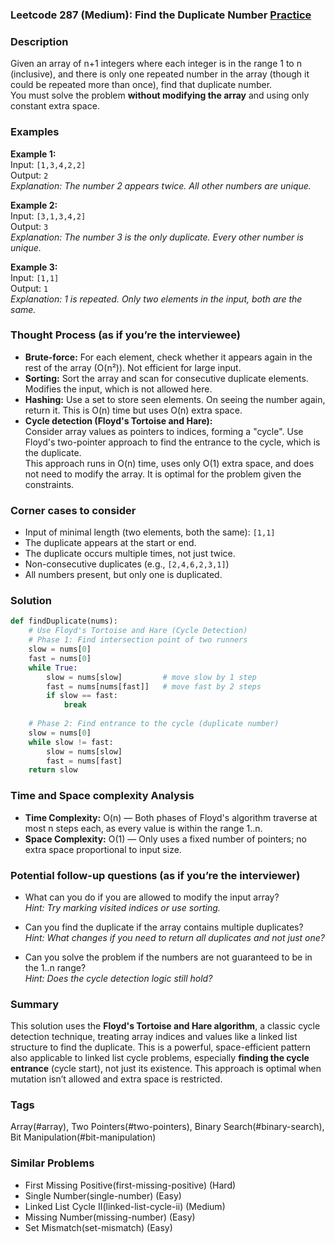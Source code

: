 ### Leetcode 287 (Medium): Find the Duplicate Number [Practice](https://leetcode.com/problems/find-the-duplicate-number)

### Description  
Given an array of n+1 integers where each integer is in the range 1 to n (inclusive), and there is only one repeated number in the array (though it could be repeated more than once), find that duplicate number.  
You must solve the problem **without modifying the array** and using only constant extra space.

### Examples  

**Example 1:**  
Input: `[1,3,4,2,2]`  
Output: `2`  
*Explanation: The number 2 appears twice. All other numbers are unique.*

**Example 2:**  
Input: `[3,1,3,4,2]`  
Output: `3`  
*Explanation: The number 3 is the only duplicate. Every other number is unique.*

**Example 3:**  
Input: `[1,1]`  
Output: `1`  
*Explanation: 1 is repeated. Only two elements in the input, both are the same.*

### Thought Process (as if you’re the interviewee)  
- **Brute-force:** For each element, check whether it appears again in the rest of the array (O(n²)). Not efficient for large input.
- **Sorting:** Sort the array and scan for consecutive duplicate elements. Modifies the input, which is not allowed here.
- **Hashing:** Use a set to store seen elements. On seeing the number again, return it. This is O(n) time but uses O(n) extra space.
- **Cycle detection (Floyd's Tortoise and Hare):**  
  Consider array values as pointers to indices, forming a "cycle". Use Floyd's two-pointer approach to find the entrance to the cycle, which is the duplicate.  
  This approach runs in O(n) time, uses only O(1) extra space, and does not need to modify the array. It is optimal for the problem given the constraints.

### Corner cases to consider  
- Input of minimal length (two elements, both the same): `[1,1]`
- The duplicate appears at the start or end.
- The duplicate occurs multiple times, not just twice.
- Non-consecutive duplicates (e.g., `[2,4,6,2,3,1]`)
- All numbers present, but only one is duplicated.

### Solution

```python
def findDuplicate(nums):
    # Use Floyd's Tortoise and Hare (Cycle Detection)
    # Phase 1: Find intersection point of two runners
    slow = nums[0]
    fast = nums[0]
    while True:
        slow = nums[slow]         # move slow by 1 step
        fast = nums[nums[fast]]   # move fast by 2 steps
        if slow == fast:
            break
    
    # Phase 2: Find entrance to the cycle (duplicate number)
    slow = nums[0]
    while slow != fast:
        slow = nums[slow]
        fast = nums[fast]
    return slow
```

### Time and Space complexity Analysis  

- **Time Complexity:** O(n) — Both phases of Floyd's algorithm traverse at most n steps each, as every value is within the range 1..n.
- **Space Complexity:** O(1) — Only uses a fixed number of pointers; no extra space proportional to input size.

### Potential follow-up questions (as if you’re the interviewer)  

- What can you do if you are allowed to modify the input array?  
  *Hint: Try marking visited indices or use sorting.*

- Can you find the duplicate if the array contains multiple duplicates?  
  *Hint: What changes if you need to return all duplicates and not just one?*

- Can you solve the problem if the numbers are not guaranteed to be in the 1..n range?  
  *Hint: Does the cycle detection logic still hold?*

### Summary
This solution uses the **Floyd's Tortoise and Hare algorithm**, a classic cycle detection technique, treating array indices and values like a linked list structure to find the duplicate. This is a powerful, space-efficient pattern also applicable to linked list cycle problems, especially **finding the cycle entrance** (cycle start), not just its existence. This approach is optimal when mutation isn’t allowed and extra space is restricted.

### Tags
Array(#array), Two Pointers(#two-pointers), Binary Search(#binary-search), Bit Manipulation(#bit-manipulation)

### Similar Problems
- First Missing Positive(first-missing-positive) (Hard)
- Single Number(single-number) (Easy)
- Linked List Cycle II(linked-list-cycle-ii) (Medium)
- Missing Number(missing-number) (Easy)
- Set Mismatch(set-mismatch) (Easy)